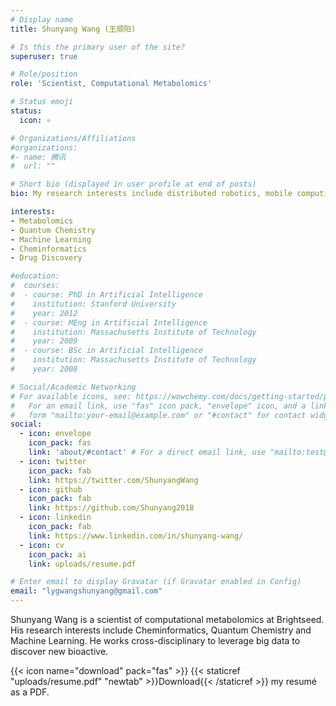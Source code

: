 ```yaml
---
# Display name
title: Shunyang Wang (王顺阳)

# Is this the primary user of the site?
superuser: true

# Role/position
role: 'Scientist, Computational Metabolomics'

# Status emoji
status:
  icon: ⚛️

# Organizations/Affiliations
#organizations:
#- name: 腾讯
#  url: ""

# Short bio (displayed in user profile at end of posts)
bio: My research interests include distributed robotics, mobile computing and programmable matter.

interests:
- Metabolomics
- Quantum Chemistry
- Machine Learning
- Cheminformatics
- Drug Discovery

#education:
#  courses:
#  - course: PhD in Artificial Intelligence
#    institution: Stanford University
#    year: 2012
#  - course: MEng in Artificial Intelligence
#    institution: Massachusetts Institute of Technology
#    year: 2009
#  - course: BSc in Artificial Intelligence
#    institution: Massachusetts Institute of Technology
#    year: 2008

# Social/Academic Networking
# For available icons, see: https://wowchemy.com/docs/getting-started/page-builder/#icons
#   For an email link, use "fas" icon pack, "envelope" icon, and a link in the
#   form "mailto:your-email@example.com" or "#contact" for contact widget.
social:
  - icon: envelope
    icon_pack: fas
    link: 'about/#contact' # For a direct email link, use "mailto:test@example.org".
  - icon: twitter
    icon_pack: fab
    link: https://twitter.com/ShunyangWang
  - icon: github
    icon_pack: fab
    link: https://github.com/Shunyang2018
  - icon: linkedin
    icon_pack: fab
    link: https://www.linkedin.com/in/shunyang-wang/
  - icon: cv
    icon_pack: ai
    link: uploads/resume.pdf

# Enter email to display Gravatar (if Gravatar enabled in Config)
email: "lygwangshunyang@gmail.com"
---
```


Shunyang Wang is a scientist of computational metabolomics at Brightseed. His research interests include Cheminformatics, Quantum Chemistry and Machine Learning. He works cross-disciplinary to leverage big data to discover new bioactive.


{{< icon name="download" pack="fas" >}} {{< staticref "uploads/resume.pdf" "newtab" >}}Download{{< /staticref >}} my resumé as a PDF.
